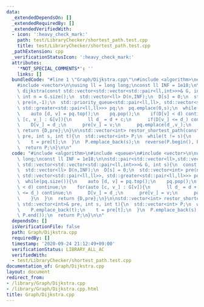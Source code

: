 ```yaml
---
data:
  _extendedDependsOn: []
  _extendedRequiredBy: []
  _extendedVerifiedWith:
  - icon: ':heavy_check_mark:'
    path: test/LibraryChecker/shortest_path.test.cpp
    title: test/LibraryChecker/shortest_path.test.cpp
  _pathExtension: cpp
  _verificationStatusIcon: ':heavy_check_mark:'
  attributes:
    '*NOT_SPECIAL_COMMENTS*': ''
    links: []
  bundledCode: "#line 1 \"Graph/Dijkstra.cpp\"\n#include <algorithm>\n#include <queue>\n\
    #include <vector>\n\nusing ll = long long;\nconst ll INF = 1e18;\n\nstd::pair<std::vector<ll>,std::vector<int>>\
    \ dijkstra(const std::vector<std::vector<std::pair<ll,int>>>& G, int s){\n  const\
    \ int n = G.size();\n  std::vector<ll> D(n,INF);\n  D[s] = 0;\n  std::vector<int>\
    \ pre(n,-1);\n  std::priority_queue<std::pair<ll,ll>, std::vector<std::pair<ll,ll>>,\
    \ std::greater<std::pair<ll,ll>>> pq;\n  pq.emplace(0,s);\n  while(pq.size()){\n\
    \    auto [d, v] = pq.top();\n    pq.pop();\n    if(D[v] < d) continue;\n    for(auto\
    \ [c, v_] : G[v]){\n      ll d_ = d + c;\n      if(D[v_] <= d_) continue;\n  \
    \    D[v_] = d_;\n      pre[v_] = v;\n      pq.emplace(d_,v_);\n    }\n  }\n \
    \ return {D,pre};\n}\n\nstd::vector<int> restor_shortest_path(const std::vector<int>&\
    \ pre, int s, int t){\n  std::vector<int> P;\n  while(t != s){\n    P.emplace_back(t);\n\
    \    t = pre[t];\n  }\n  P.emplace_back(s);\n  reverse(P.begin(), P.end());\n\
    \  return P;\n}\n\n"
  code: "#include <algorithm>\n#include <queue>\n#include <vector>\n\nusing ll = long\
    \ long;\nconst ll INF = 1e18;\n\nstd::pair<std::vector<ll>,std::vector<int>> dijkstra(const\
    \ std::vector<std::vector<std::pair<ll,int>>>& G, int s){\n  const int n = G.size();\n\
    \  std::vector<ll> D(n,INF);\n  D[s] = 0;\n  std::vector<int> pre(n,-1);\n  std::priority_queue<std::pair<ll,ll>,\
    \ std::vector<std::pair<ll,ll>>, std::greater<std::pair<ll,ll>>> pq;\n  pq.emplace(0,s);\n\
    \  while(pq.size()){\n    auto [d, v] = pq.top();\n    pq.pop();\n    if(D[v]\
    \ < d) continue;\n    for(auto [c, v_] : G[v]){\n      ll d_ = d + c;\n      if(D[v_]\
    \ <= d_) continue;\n      D[v_] = d_;\n      pre[v_] = v;\n      pq.emplace(d_,v_);\n\
    \    }\n  }\n  return {D,pre};\n}\n\nstd::vector<int> restor_shortest_path(const\
    \ std::vector<int>& pre, int s, int t){\n  std::vector<int> P;\n  while(t != s){\n\
    \    P.emplace_back(t);\n    t = pre[t];\n  }\n  P.emplace_back(s);\n  reverse(P.begin(),\
    \ P.end());\n  return P;\n}\n\n"
  dependsOn: []
  isVerificationFile: false
  path: Graph/Dijkstra.cpp
  requiredBy: []
  timestamp: '2020-09-24 21:12:49+09:00'
  verificationStatus: LIBRARY_ALL_AC
  verifiedWith:
  - test/LibraryChecker/shortest_path.test.cpp
documentation_of: Graph/Dijkstra.cpp
layout: document
redirect_from:
- /library/Graph/Dijkstra.cpp
- /library/Graph/Dijkstra.cpp.html
title: Graph/Dijkstra.cpp
---
```


